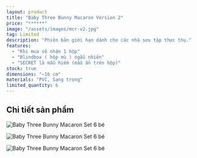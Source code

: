 ```yaml
---
layout: product
title: "Baby Three Bunny Macaron Version 2"
price: "******"
image: "/assets/images/mcr-v2.jpg"
tag: Limited
description: "Phiên bản giới hạn dành cho các nhà sưu tập thực thụ."
features:
  - "Khi mua sẽ nhận 1 hộp"
  - "Blindbox ( hộp mù ) ngẫu nhiên"
  - "SECRET là mẫu hiếm (mẫu ẩn trên hộp)"
stock: true
dimensions: "~16 cm"
materials: "PVC, Sang trọng"
limited_quantity: 6
---
```


## Chi tiết sản phẩm

<!-- ![Baby Three Bunny Macaron Set 6 bé](/assets/images/mcr-v2.jpg) -->

![Baby Three Bunny Macaron Set 6 bé](https://scontent.fhan14-2.fna.fbcdn.net/v/t1.15752-9/477079997_3550071051959575_3408019442969927979_n.jpg?_nc_cat=100&ccb=1-7&_nc_sid=9f807c&_nc_ohc=sGqjrCUKn4gQ7kNvgFoXrIV&_nc_oc=AdhpsdEfJ80b7rPoLhE8pgTcdt_66wAF3c_fApR-qH-tnCeC_TdFrbtUgdnbjFfJdSg&_nc_zt=23&_nc_ht=scontent.fhan14-2.fna&oh=03_Q7cD1gHDY7kQ3Lnix82a91EhA8rPWDPTmbn3FY7Z9MQm9sCuVQ&oe=67DBB772)

![Baby Three Bunny Macaron Set 6 bé](https://scontent.fhan14-4.fna.fbcdn.net/v/t1.15752-9/476595700_2430327170645035_8541005007033304621_n.jpg?_nc_cat=102&ccb=1-7&_nc_sid=9f807c&_nc_ohc=wfne_NJu_SsQ7kNvgEmr7v9&_nc_oc=Adg9UppeNwNcCB9mzt7rQgoWuoqZ0-_FUQ-PHwMUVp-LvoeRiLtyWKkYhL9AFslvrGQ&_nc_zt=23&_nc_ht=scontent.fhan14-4.fna&oh=03_Q7cD1gFnNes55hTo9k5DeVMgAf-afA7F-KQ4aGOcontpTsabQg&oe=67DB9807)

![Baby Three Bunny Macaron Set 6 bé](https://scontent.fhan14-5.fna.fbcdn.net/v/t1.15752-9/475028599_1843084279844644_5264682386252880963_n.jpg?_nc_cat=109&ccb=1-7&_nc_sid=9f807c&_nc_ohc=G5uZ2TyBR7UQ7kNvgH5GqhN&_nc_oc=Adhd25Bt8uKbBHrVET0lRWGcRyRkeOsRFpQSPklRIlxn-vSvVePF7SLHd4XnSxN0C3I&_nc_zt=23&_nc_ht=scontent.fhan14-5.fna&oh=03_Q7cD1gExvt-Qdf_nhyK-_x5-gTO070oIioIbNxRuAWm7hVzE-g&oe=67DBB721)
